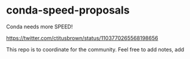 # conda-speed-proposals

Conda needs more SPEED!

https://twitter.com/ctitusbrown/status/1103770265568198656

This repo is to coordinate for the community. Feel free to add notes, add 
